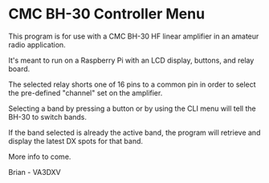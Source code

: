 # CMC BH-30 Controller Menu
This program is for use with a CMC BH-30 HF linear amplifier in an amateur radio application.

It's meant to run on a Raspberry Pi with an LCD display, buttons, and relay board.

The selected relay shorts one of 16 pins to a common pin in order to select the pre-defined "channel" set on the amplifier.

Selecting a band by pressing a button or by using the CLI menu will tell the BH-30 to switch bands.

If the band selected is already the active band, the program will retrieve and display the latest DX spots for that band.

More info to come.

Brian - VA3DXV
